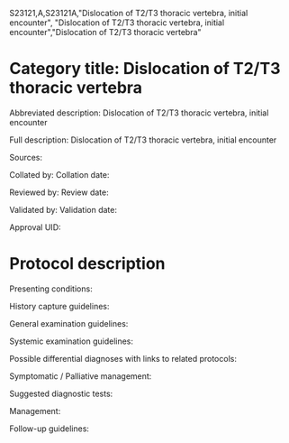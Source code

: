 S23121,A,S23121A,"Dislocation of T2/T3 thoracic vertebra, initial encounter", "Dislocation of T2/T3 thoracic vertebra, initial encounter","Dislocation of T2/T3 thoracic vertebra"
# Category title: Dislocation of T2/T3 thoracic vertebra

Abbreviated description: Dislocation of T2/T3 thoracic vertebra, initial encounter

Full description: Dislocation of T2/T3 thoracic vertebra, initial encounter

Sources:

Collated by:
Collation date:

Reviewed by:
Review date:

Validated by:
Validation date:

Approval UID:

# Protocol description

Presenting conditions:

History capture guidelines:

General examination guidelines:

Systemic examination guidelines:

Possible differential diagnoses with links to related protocols:

Symptomatic / Palliative management:

Suggested diagnostic tests:

Management:

Follow-up guidelines:
